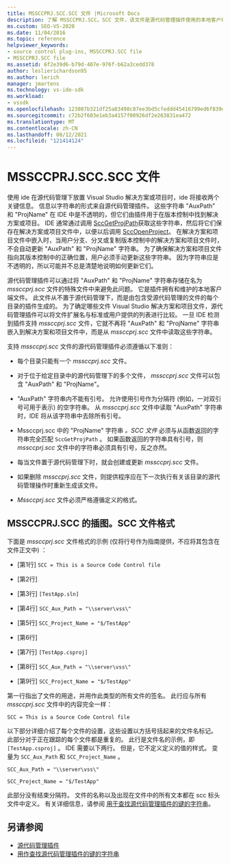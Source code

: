 ```yaml
---
title: MSSCCPRJ.SCC.SCC 文件 |Microsoft Docs
description: 了解 MSSCCPRJ.SCC。SCC 文件，该文件是源代码管理插件使用的本地客户端文件，可与 Visual Studio SDK 结合使用。
ms.custom: SEO-VS-2020
ms.date: 11/04/2016
ms.topic: reference
helpviewer_keywords:
- source control plug-ins, MSSCCPRJ.SCC file
- MSSCCPRJ.SCC file
ms.assetid: 6f2e39d6-b79d-407e-976f-b62a3cedd378
author: leslierichardson95
ms.author: lerich
manager: jmartens
ms.technology: vs-ide-sdk
ms.workload:
- vssdk
ms.openlocfilehash: 123807b321df25a83498c87ee3bd5cfeddd45416799ed6f839d9124bd073182d
ms.sourcegitcommit: c72b2f603e1eb3a4157f00926df2e263831ea472
ms.translationtype: MT
ms.contentlocale: zh-CN
ms.lasthandoff: 08/12/2021
ms.locfileid: "121414124"
---
```

# <a name="mssccprjscc-file"></a>MSSCCPRJ.SCC.SCC 文件
使用 ide 在源代码管理下放置 Visual Studio 解决方案或项目时，ide 将接收两个关键信息。 信息以字符串的形式来自源代码管理插件。 这些字符串 "AuxPath" 和 "ProjName" 在 IDE 中是不透明的，但它们由插件用于在版本控制中找到解决方案或项目。 IDE 通常通过调用 [SccGetProjPath](../extensibility/sccgetprojpath-function.md)获取这些字符串，然后将它们保存在解决方案或项目文件中，以便以后调用 [SccOpenProject](../extensibility/sccopenproject-function.md)。 在解决方案和项目文件中嵌入时，当用户分支、分叉或复制版本控制中的解决方案和项目文件时，不会自动更新 "AuxPath" 和 "ProjName" 字符串。 为了确保解决方案和项目文件指向其版本控制中的正确位置，用户必须手动更新这些字符串。 因为字符串应是不透明的，所以可能并不总是清楚地说明如何更新它们。

 源代码管理插件可以通过将 "AuxPath" 和 "ProjName" 字符串存储在名为 *mssccprj.scc* 文件的特殊文件中来避免此问题。 它是插件拥有和维护的本地客户端文件。 此文件从不置于源代码管理下，而是由包含受源代码管理的文件的每个目录的插件生成的。 为了确定哪些文件 Visual Studio 解决方案和项目文件，源代码管理插件可以将文件扩展名与标准或用户提供的列表进行比较。 一旦 IDE 检测到插件支持 *mssccprj.scc* 文件，它就不再将 "AuxPath" 和 "ProjName" 字符串嵌入到解决方案和项目文件中，而是从 *mssccprj.scc* 文件中读取这些字符串。

 支持 *mssccprj.scc* 文件的源代码管理插件必须遵循以下准则：

- 每个目录只能有一个 *mssccprj.scc* 文件。

- 对于位于给定目录中的源代码管理下的多个文件， *mssccprj.scc* 文件可以包含 "AuxPath" 和 "ProjName"。

- "AuxPath" 字符串内不能有引号。 允许使用引号作为分隔符 (例如，一对双引号可用于表示) 的空字符串。 从 *mssccprj.scc* 文件中读取 "AuxPath" 字符串时，IDE 将从该字符串中去除所有引号。

- Mssccprj.scc 中的 "ProjName" 字符串 *。SCC 文件* 必须与从函数返回的字符串完全匹配 `SccGetProjPath` 。 如果函数返回的字符串具有引号，则 *mssccprj.scc* 文件中的字符串必须具有引号，反之亦然。

- 每当文件置于源代码管理下时，就会创建或更新 *mssccprj.scc* 文件。

- 如果删除 *mssccprj.scc* 文件，则提供程序应在下一次执行有关该目录的源代码管理操作时重新生成该文件。

- *Mssccprj.scc* 文件必须严格遵循定义的格式。

## <a name="an-illustration-of-the-mssccprjscc-file-format"></a>MSSCCPRJ.SCC 的插图。SCC 文件格式
 下面是 *mssccprj.scc* 文件格式的示例 (仅将行号作为指南提供，不应将其包含在文件正文中) ：

- [第1行] `SCC = This is a Source Code Control file`

- [第2行]

- [第3行] `[TestApp.sln]`

- [第4行] `SCC_Aux_Path = "\\server\vss\"`

- [第5行] `SCC_Project_Name = "$/TestApp"`

- [第6行]

- [第7行] `[TestApp.csproj]`

- [第8行] `SCC_Aux_Path = "\\server\vss\"`

- [第9行] `SCC_Project_Name = "$/TestApp"`

 第一行指出了文件的用途，并用作此类型的所有文件的签名。 此行应与所有 *mssccprj.scc* 文件中的内容完全一样：

 `SCC = This is a Source Code Control file`

 以下部分详细介绍了每个文件的设置，这些设置以方括号括起来的文件名标记。 此部分对于正在跟踪的每个文件都是重复的。 此行是文件名的示例，即 `[TestApp.csproj]` 。 IDE 需要以下两行。 但是，它不定义定义的值的样式。 变量为 `SCC_Aux_Path` 和 `SCC_Project_Name` 。

 `SCC_Aux_Path = "\\server\vss\"`

 `SCC_Project_Name = "$/TestApp"`

 此部分没有结束分隔符。 文件的名称以及出现在文件中的所有文本都在 scc 标头文件中定义。 有关详细信息，请参阅 [用于查找源代码管理插件的键的字符串](../extensibility/strings-used-as-keys-for-finding-a-source-control-plug-in.md)。

## <a name="see-also"></a>另请参阅
- [源代码管理插件](../extensibility/source-control-plug-ins.md)
- [用作查找源代码管理插件的键的字符串](../extensibility/strings-used-as-keys-for-finding-a-source-control-plug-in.md)

